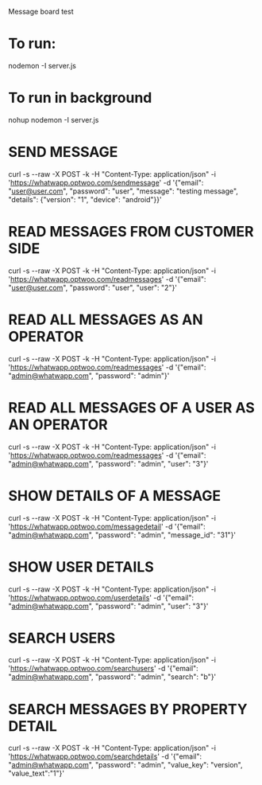 Message board test
# To run:
nodemon -I server.js

# To run in background
nohup nodemon -I server.js

# SEND MESSAGE
curl -s --raw -X POST -k -H "Content-Type: application/json" -i 'https://whatwapp.optwoo.com/sendmessage' -d '{"email": "user@user.com", "password": "user", "message": "testing message", "details": {"version": "1", "device": "android"}}'

# READ MESSAGES FROM CUSTOMER SIDE
curl -s --raw -X POST -k -H "Content-Type: application/json" -i 'https://whatwapp.optwoo.com/readmessages' -d '{"email": "user@user.com", "password": "user", "user": "2"}'

# READ ALL MESSAGES AS AN OPERATOR
curl -s --raw -X POST -k -H "Content-Type: application/json" -i 'https://whatwapp.optwoo.com/readmessages' -d '{"email": "admin@whatwapp.com", "password": "admin"}'

# READ ALL MESSAGES OF A USER AS AN OPERATOR
curl -s --raw -X POST -k -H "Content-Type: application/json" -i 'https://whatwapp.optwoo.com/readmessages' -d '{"email": "admin@whatwapp.com", "password": "admin", "user": "3"}'

# SHOW DETAILS OF A MESSAGE
curl -s --raw -X POST -k -H "Content-Type: application/json" -i 'https://whatwapp.optwoo.com/messagedetail' -d '{"email": "admin@whatwapp.com", "password": "admin", "message_id": "31"}'

# SHOW USER DETAILS
curl -s --raw -X POST -k -H "Content-Type: application/json" -i 'https://whatwapp.optwoo.com/userdetails' -d '{"email": "admin@whatwapp.com", "password": "admin", "user": "3"}'

# SEARCH USERS
curl -s --raw -X POST -k -H "Content-Type: application/json" -i 'https://whatwapp.optwoo.com/searchusers' -d '{"email": "admin@whatwapp.com", "password": "admin", "search": "b"}'

# SEARCH MESSAGES BY PROPERTY DETAIL
curl -s --raw -X POST -k -H "Content-Type: application/json" -i 'https://whatwapp.optwoo.com/searchdetails' -d '{"email": "admin@whatwapp.com", "password": "admin", "value_key": "version", "value_text":"1"}'
